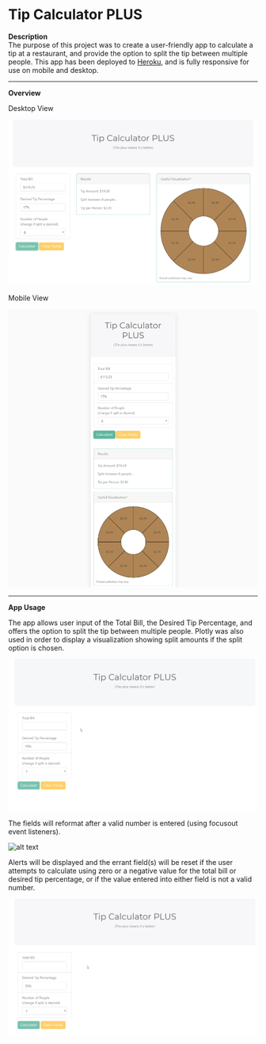 # Tip Calculator PLUS

**Description**  
The purpose of this project was to create a user-friendly app to calculate a tip at a restaurant, and provide the option to split the tip between multiple people.  This app has been deployed to [Heroku](http://tip-calculator-plus.herokuapp.com), and is fully responsive for use on mobile and desktop.

---

**Overview**  

Desktop View  

![alt text](assets/images/desktop.png "Calculation Results")

Mobile View  

![alt text](assets/images/mobile.png "Calculation Results")

---

**App Usage**  

The app allows user input of the Total Bill, the Desired Tip Percentage, and offers the option to split the tip between multiple people.  Plotly was also used in order to display a visualization showing split amounts if the split option is chosen.

![alt text](assets/images/results.gif "Calculation Results")

The fields will reformat after a valid number is entered (using focusout event listeners).  

![alt text](assets/images/reformat.gif "Field Formatting")

Alerts will be displayed and the errant field(s) will be reset if the user attempts to calculate using zero or a negative value for the total bill or desired tip percentage, or if the value entered into either field is not a valid number.  

![alt text](assets/images/alert.gif "Alert Example")